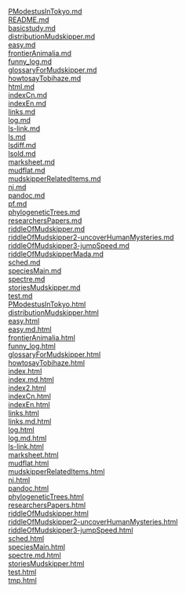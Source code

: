 [PModestusInTokyo.md](https://awakura.github.io/toby/PModestusInTokyo.md) <br>
[README.md](https://awakura.github.io/toby/README.md) <br>
[basicstudy.md](https://awakura.github.io/toby/basicstudy.md) <br>
[distributionMudskipper.md](https://awakura.github.io/toby/distributionMudskipper.md) <br>
[easy.md](https://awakura.github.io/toby/easy.md) <br>
[frontierAnimalia.md](https://awakura.github.io/toby/frontierAnimalia.md) <br>
[funny_log.md](https://awakura.github.io/toby/funny_log.md) <br>
[glossaryForMudskipper.md](https://awakura.github.io/toby/glossaryForMudskipper.md) <br>
[howtosayTobihaze.md](https://awakura.github.io/toby/howtosayTobihaze.md) <br>
[html.md](https://awakura.github.io/toby/html.md) <br>
[indexCn.md](https://awakura.github.io/toby/indexCn.md) <br>
[indexEn.md](https://awakura.github.io/toby/indexEn.md) <br>
[links.md](https://awakura.github.io/toby/links.md) <br>
[log.md](https://awakura.github.io/toby/log.md) <br>
[ls-link.md](https://awakura.github.io/toby/ls-link.md) <br>
[ls.md](https://awakura.github.io/toby/ls.md) <br>
[lsdiff.md](https://awakura.github.io/toby/lsdiff.md) <br>
[lsold.md](https://awakura.github.io/toby/lsold.md) <br>
[marksheet.md](https://awakura.github.io/toby/marksheet.md) <br>
[mudflat.md](https://awakura.github.io/toby/mudflat.md) <br>
[mudskipperRelatedItems.md](https://awakura.github.io/toby/mudskipperRelatedItems.md) <br>
[nj.md](https://awakura.github.io/toby/nj.md) <br>
[pandoc.md](https://awakura.github.io/toby/pandoc.md) <br>
[pf.md](https://awakura.github.io/toby/pf.md) <br>
[phylogeneticTrees.md](https://awakura.github.io/toby/phylogeneticTrees.md) <br>
[researchersPapers.md](https://awakura.github.io/toby/researchersPapers.md) <br>
[riddleOfMudskipper.md](https://awakura.github.io/toby/riddleOfMudskipper.md) <br>
[riddleOfMudskipper2-uncoverHumanMysteries.md](https://awakura.github.io/toby/riddleOfMudskipper2-uncoverHumanMysteries.md) <br>
[riddleOfMudskipper3-jumpSpeed.md](https://awakura.github.io/toby/riddleOfMudskipper3-jumpSpeed.md) <br>
[riddleOfMudskipperMada.md](https://awakura.github.io/toby/riddleOfMudskipperMada.md) <br>
[sched.md](https://awakura.github.io/toby/sched.md) <br>
[speciesMain.md](https://awakura.github.io/toby/speciesMain.md) <br>
[spectre.md](https://awakura.github.io/toby/spectre.md) <br>
[storiesMudskipper.md](https://awakura.github.io/toby/storiesMudskipper.md) <br>
[test.md](https://awakura.github.io/toby/test.md) <br>
[PModestusInTokyo.html](https://awakura.github.io/toby/PModestusInTokyo.html) <br>
[distributionMudskipper.html](https://awakura.github.io/toby/distributionMudskipper.html) <br>
[easy.html](https://awakura.github.io/toby/easy.html) <br>
[easy.md.html](https://awakura.github.io/toby/easy.md.html) <br>
[frontierAnimalia.html](https://awakura.github.io/toby/frontierAnimalia.html) <br>
[funny_log.html](https://awakura.github.io/toby/funny_log.html) <br>
[glossaryForMudskipper.html](https://awakura.github.io/toby/glossaryForMudskipper.html) <br>
[howtosayTobihaze.html](https://awakura.github.io/toby/howtosayTobihaze.html) <br>
[index.html](https://awakura.github.io/toby/index.html) <br>
[index.md.html](https://awakura.github.io/toby/index.md.html) <br>
[index2.html](https://awakura.github.io/toby/index2.html) <br>
[indexCn.html](https://awakura.github.io/toby/indexCn.html) <br>
[indexEn.html](https://awakura.github.io/toby/indexEn.html) <br>
[links.html](https://awakura.github.io/toby/links.html) <br>
[links.md.html](https://awakura.github.io/toby/links.md.html) <br>
[log.html](https://awakura.github.io/toby/log.html) <br>
[log.md.html](https://awakura.github.io/toby/log.md.html) <br>
[ls-link.html](https://awakura.github.io/toby/ls-link.html) <br>
[marksheet.html](https://awakura.github.io/toby/marksheet.html) <br>
[mudflat.html](https://awakura.github.io/toby/mudflat.html) <br>
[mudskipperRelatedItems.html](https://awakura.github.io/toby/mudskipperRelatedItems.html) <br>
[nj.html](https://awakura.github.io/toby/nj.html) <br>
[pandoc.html](https://awakura.github.io/toby/pandoc.html) <br>
[phylogeneticTrees.html](https://awakura.github.io/toby/phylogeneticTrees.html) <br>
[researchersPapers.html](https://awakura.github.io/toby/researchersPapers.html) <br>
[riddleOfMudskipper.html](https://awakura.github.io/toby/riddleOfMudskipper.html) <br>
[riddleOfMudskipper2-uncoverHumanMysteries.html](https://awakura.github.io/toby/riddleOfMudskipper2-uncoverHumanMysteries.html) <br>
[riddleOfMudskipper3-jumpSpeed.html](https://awakura.github.io/toby/riddleOfMudskipper3-jumpSpeed.html) <br>
[sched.html](https://awakura.github.io/toby/sched.html) <br>
[speciesMain.html](https://awakura.github.io/toby/speciesMain.html) <br>
[spectre.md.html](https://awakura.github.io/toby/spectre.md.html) <br>
[storiesMudskipper.html](https://awakura.github.io/toby/storiesMudskipper.html) <br>
[test.html](https://awakura.github.io/toby/test.html) <br>
[tmp.html](https://awakura.github.io/toby/tmp.html) <br>
